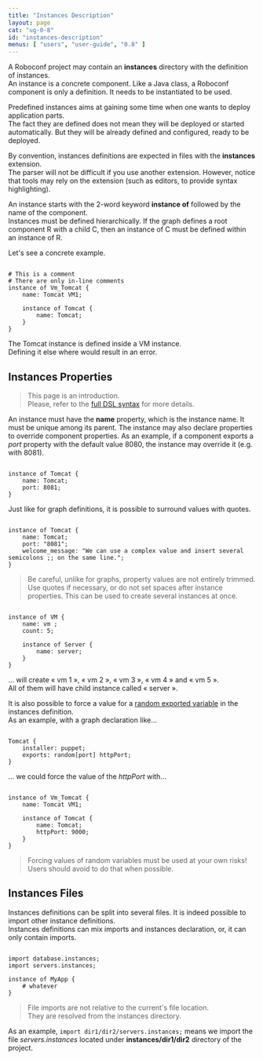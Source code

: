 ```yaml
---
title: "Instances Description"
layout: page
cat: "ug-0-8"
id: "instances-description"
menus: [ "users", "user-guide", "0.8" ]
---
```


A Roboconf project may contain an **instances** directory with the definition of instances.  
An instance is a concrete component. Like a Java class, a Roboconf component is only a definition.
It needs to be instantiated to be used.

Predefined instances aims at gaining some time when one wants to deploy application parts.  
The fact they are defined does not mean they will be deployed or started automatically. But they
will be already defined and configured, ready to be deployed.

By convention, instances definitions are expected in files with the **instances** extension.  
The parser will not be difficult if you use another extension. However, notice that tools
may rely on the extension (such as editors, to provide syntax highlighting).

An instance starts with the 2-word keyword **instance of** followed by the name of the component.  
Instances must be defined hierarchically. If the graph defines a root component R with a 
child C, then an instance of C must be defined within an instance of R.

Let's see a concrete example.

<pre><code class="language-roboconf">
# This is a comment
# There are only in-line comments
instance of Vm_Tomcat {
	name: Tomcat VM1;

	instance of Tomcat {
		name: Tomcat;
	}
}
</code></pre>

The Tomcat instance is defined inside a VM instance.  
Defining it else where would result in an error.


## Instances Properties

> This page is an introduction.  
> Please, refer to the [full DSL syntax](roboconf-dsl.html) for more details.

An instance must have the **name** property, which is the instance name. It must be unique among its parent.
The instance may also declare properties to override component properties. As an example, if a component exports
a *port* property with the default value 8080, the instance may override it (e.g. with 8081).

<pre><code class="language-roboconf">
instance of Tomcat {
	name: Tomcat;
	port: 8081;
}
</code></pre>

Just like for graph definitions, it is possible to surround values with quotes.

<pre><code class="language-roboconf">
instance of Tomcat {
	name: Tomcat;
	port: "8081";
	welcome_message: "We can use a complex value and insert several semicolons ;; on the same line.";
}
</code></pre>

> Be careful, unlike for graphs, property values are not entirely trimmed.  
> Use quotes if necessary, or do not set spaces after instance properties.
> This can be used to create several instances at once.

<pre><code class="language-roboconf">
instance of VM {
	name: vm ;
	count: 5;
	
	instance of Server {
		name: server;
	}
}
</code></pre>

... will create « vm 1 », « vm 2 », « vm 3 », « vm 4 » and « vm 5 ».  
All of them will have child instance called « server ».

It is also possible to force a value for a [random exported variable](graph-definition.html) in the instances definition.  
As an example, with a graph declaration like...

<pre><code class="language-roboconf">
Tomcat {
	installer: puppet;
	exports: random[port] httpPort;
}
</code></pre>

... we could force the value of the *httpPort* with...

<pre><code class="language-roboconf">
instance of Vm_Tomcat {
	name: Tomcat VM1;

	instance of Tomcat {
		name: Tomcat;
		httpPort: 9000;
	}
}
</code></pre>

> Forcing values of random variables must be used at your own risks!  
> Users should avoid to do that when possible.


## Instances Files

Instances definitions can be split into several files. It is indeed possible to import other instance definitions.  
Instances definitions can mix imports and instances declaration, or, it can only contain imports.

<pre><code class="language-roboconf">
import database.instances;
import servers.instances;

instance of MyApp {
	# whatever
}
</code></pre>

> File imports are not relative to the current's file location.  
> They are resolved from the instances directory.

As an example, `import dir1/dir2/servers.instances;` means we import the file *servers.instances* located under
**instances/dir1/dir2** directory of the project.
